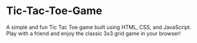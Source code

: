# Tic-Tac-Toe-Game

A simple and fun Tic Tac Toe game built using HTML, CSS, and JavaScript. Play with a friend and enjoy the classic 3x3 grid game in your browser!
